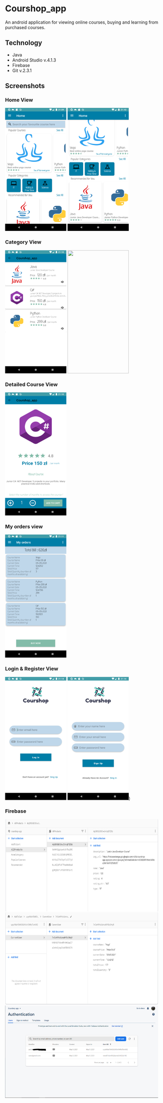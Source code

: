 # Courshop_app
An android application for viewing online courses, buying and learning from purchased courses.
</br>

## Technology
<ul>
  <li>Java</li>
  <li>Android Studio v.4.1.3</li>
  <li>Firebase</li>
  <li>Git v.2.3.1</li>
</ul>

## Screenshots
### Home View
<img src="home.png" height="400px" width="200px">
<img src="home2.png" height="400px" width="200px">
</br>

### Category View
<img src="categoryView.png" height="400px" width="200px">
<img src="categoryView2" height="400px" width="200px">
</br>

### Detailed Course View
<img src="DetailedView.png" height="400px" width="200px">
</br>

### My orders view
<img src="myOrdersView.png" height="400px" width="200px">
</br>

### Login & Register View
<img src="loginView.png" height="400px" width="200px">
<img src="registerView.png" height="400px" width="200px">)
</br>

### Firebase 
<img src="Firebase1.png" height="300px" width="500px">
</br>
<img src="Firebase2.png" height="300px" width="500px">
</br>
<img src="Firebase3.png" height="300px" width="500px">
</br>
